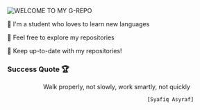 ![WELCOME TO MY G-REPO](https://user-images.githubusercontent.com/82915997/229525353-055e2581-26aa-401b-8306-914ba742747c.png)

🏮 I'm a student who loves to learn new languages

🏮 Feel free to explore my repositories

🏮 Keep up-to-date with my repositories!

### Success Quote 🏆

<p style="text-align: center;">            Walk properly, not slowly, work smartly, not quickly 

                                                 [Syafiq Asyraf]
</p>
